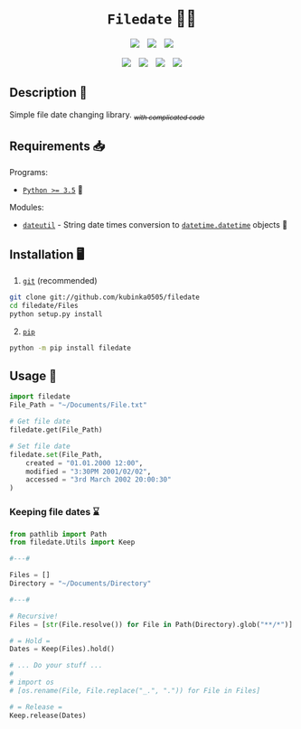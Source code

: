 <h1 align=center><code><b>Filedate</b></code> 📝📅</h1>
<p align=center><a href=http://github.com/kubinka0505/filedate/releases/><img src=https://img.shields.io/github/v/release/kubinka0505/filedate?style=for-the-badge></a>　<a href=http://github.com/kubinka0505/filedate/commit><img src=https://img.shields.io/github/last-commit/kubinka0505/filedate?style=for-the-badge></a>　<a href=http://github.com/kubinka0505/filedate/blob/master/License.txt><img src=https://img.shields.io/github/license/kubinka0505/filedate?logo=readthedocs&color=red&logoColor=white&style=for-the-badge></a></p>

<p align=center><img src=https://img.shields.io/tokei/lines/github/kubinka0505/filedate?style=for-the-badge>　<img src=https://img.shields.io/github/languages/code-size/kubinka0505/filedate?style=for-the-badge>　<img src=https://img.shields.io/codeclimate/maintainability/kubinka0505/filedate?logo=code-climate&style=for-the-badge>　<img src=https://img.shields.io/codacy/grade/c8aeb5f42a38414da83d4156b546a4d1?logo=codacy&style=for-the-badge></p>

## Description 📝
Simple file date changing library. *<sub>~~with complicated code~~</sub>*

## Requirements 📥
Programs:
- [`Python >= 3.5`](http://www.python.org/downloads) 🐍

Modules:
- [`dateutil`](http://github.com/python-pillow/Pillow) - String date times conversion to [`datetime.datetime`](https://docs.python.org/3/library/datetime.html#datetime.datetime) objects 📅

## Installation 🖥️

1. [`git`](https://git-scm.com) (recommended)
```bash
git clone git://github.com/kubinka0505/filedate
cd filedate/Files
python setup.py install
```

2. [`pip`](https://pypi.org/project/pip)
```bash
python -m pip install filedate
```
 
## Usage 📝

```python
import filedate
File_Path = "~/Documents/File.txt"

# Get file date
filedate.get(File_Path)

# Set file date
filedate.set(File_Path,
	created = "01.01.2000 12:00",
	modified = "3:30PM 2001/02/02",
	accessed = "3rd March 2002 20:00:30"
)
```

### **Keeping file dates** ⌛
```python
from pathlib import Path
from filedate.Utils import Keep

#---#

Files = []
Directory = "~/Documents/Directory"

#---#

# Recursive!
Files = [str(File.resolve()) for File in Path(Directory).glob("**/*")]

# = Hold =
Dates = Keep(Files).hold()

# ... Do your stuff ...
#
# import os
# [os.rename(File, File.replace("_.", ".")) for File in Files]

# = Release =
Keep.release(Dates)
```